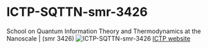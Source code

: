 # ICTP-SQTTN-smr-3426
School on Quantum Information Theory and Thermodynamics at the Nanoscale | (smr 3426)
![ICTP-SQTTN-smr-3426](https://raw.githubusercontent.com/etriZiko/ICTP-SQTTN-smr-3426/master/SQITTN.png)
[ICTP website](http://indico.ictp.it/event/9023/)
